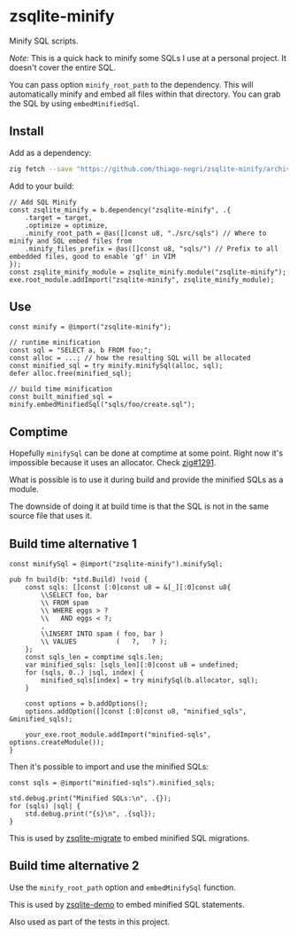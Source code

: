 # zsqlite-minify

Minify SQL scripts.

*Note:* This is a quick hack to minify some SQLs I use at a personal project.  It doesn't cover the entire SQL.

You can pass option `minify_root_path` to the dependency.  This will automatically minify and embed all files within
that directory.  You can grab the SQL by using `embedMinifiedSql`.


## Install

Add as a dependency:

```sh
zig fetch --save "https://github.com/thiago-negri/zsqlite-minify/archive/refs/heads/master.zip"
```

Add to your build:

```zig
// Add SQL Minify
const zsqlite_minify = b.dependency("zsqlite-minify", .{
    .target = target,
    .optimize = optimize,
    .minify_root_path = @as([]const u8, "./src/sqls") // Where to minify and SQL embed files from
    .minify_files_prefix = @as([]const u8, "sqls/") // Prefix to all embedded files, good to enable 'gf' in VIM
});
const zsqlite_minify_module = zsqlite_minify.module("zsqlite-minify");
exe.root_module.addImport("zsqlite-minify", zsqlite_minify_module);
```


## Use

```zig
const minify = @import("zsqlite-minify");

// runtime minification
const sql = "SELECT a, b FROM foo;";
const alloc = ...; // how the resulting SQL will be allocated
const minified_sql = try minify.minifySql(alloc, sql);
defer alloc.free(minified_sql);

// build time minification
const built_minified_sql = minify.embedMinifiedSql("sqls/foo/create.sql");
```


## Comptime

Hopefully `minifySql` can be done at comptime at some point.  Right now it's impossible because it uses an allocator.
Check [zig#1291](https://github.com/ziglang/zig/issues/1291).

What is possible is to use it during build and provide the minified SQLs as a module.

The downside of doing it at build time is that the SQL is not in the same source file that uses it.


## Build time alternative 1

```zig
const minifySql = @import("zsqlite-minify").minifySql;

pub fn build(b: *std.Build) !void {
    const sqls: []const [:0]const u8 = &[_][:0]const u8{
        \\SELECT foo, bar
        \\ FROM spam
        \\ WHERE eggs > ?
        \\   AND eggs < ?;
        ,
        \\INSERT INTO spam ( foo, bar )
        \\ VALUES          (   ?,   ? );
    };
    const sqls_len = comptime sqls.len;
    var minified_sqls: [sqls_len][:0]const u8 = undefined;
    for (sqls, 0..) |sql, index| {
        minified_sqls[index] = try minifySql(b.allocator, sql);
    }

    const options = b.addOptions();
    options.addOption([]const [:0]const u8, "minified_sqls", &minified_sqls);

    your_exe.root_module.addImport("minified-sqls", options.createModule());
}
```

Then it's possible to import and use the minified SQLs:

```zig
const sqls = @import("minified-sqls").minified_sqls;

std.debug.print("Minified SQLs:\n", .{});
for (sqls) |sql| {
    std.debug.print("{s}\n", .{sql});
}
```

This is used by [zsqlite-migrate](https://github.com/thiago-negri/zsqlite-migrate) to embed minified SQL migrations.


## Build time alternative 2

Use the `minify_root_path` option and `embedMinifySql` function.

This is used by [zsqlite-demo](https://github.com/thiago-negri/zsqlite-demo) to embed minified SQL statements.

Also used as part of the tests in this project.


